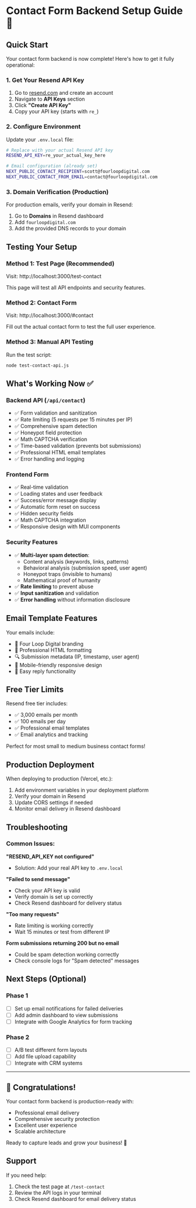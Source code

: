 # Contact Form Backend Setup Guide 🚀

## Quick Start

Your contact form backend is now complete! Here's how to get it fully operational:

### 1. Get Your Resend API Key

1. Go to [resend.com](https://resend.com) and create an account
2. Navigate to **API Keys** section
3. Click **"Create API Key"**
4. Copy your API key (starts with `re_`)

### 2. Configure Environment

Update your `.env.local` file:

```bash
# Replace with your actual Resend API key
RESEND_API_KEY=re_your_actual_key_here

# Email configuration (already set)
NEXT_PUBLIC_CONTACT_RECIPIENT=scott@fourloopdigital.com
NEXT_PUBLIC_CONTACT_FROM_EMAIL=contact@fourloopdigital.com
```

### 3. Domain Verification (Production)

For production emails, verify your domain in Resend:

1. Go to **Domains** in Resend dashboard
2. Add `fourloopdigital.com`
3. Add the provided DNS records to your domain

## Testing Your Setup

### Method 1: Test Page (Recommended)

Visit: http://localhost:3000/test-contact

This page will test all API endpoints and security features.

### Method 2: Contact Form

Visit: http://localhost:3000/#contact

Fill out the actual contact form to test the full user experience.

### Method 3: Manual API Testing

Run the test script:

```bash
node test-contact-api.js
```

## What's Working Now ✅

### Backend API (`/api/contact`)

- ✅ Form validation and sanitization
- ✅ Rate limiting (5 requests per 15 minutes per IP)
- ✅ Comprehensive spam detection
- ✅ Honeypot field protection
- ✅ Math CAPTCHA verification
- ✅ Time-based validation (prevents bot submissions)
- ✅ Professional HTML email templates
- ✅ Error handling and logging

### Frontend Form

- ✅ Real-time validation
- ✅ Loading states and user feedback
- ✅ Success/error message display
- ✅ Automatic form reset on success
- ✅ Hidden security fields
- ✅ Math CAPTCHA integration
- ✅ Responsive design with MUI components

### Security Features

- ✅ **Multi-layer spam detection**:
  - Content analysis (keywords, links, patterns)
  - Behavioral analysis (submission speed, user agent)
  - Honeypot traps (invisible to humans)
  - Mathematical proof of humanity
- ✅ **Rate limiting** to prevent abuse
- ✅ **Input sanitization** and validation
- ✅ **Error handling** without information disclosure

## Email Template Features

Your emails include:

- 🎨 Four Loop Digital branding
- 📧 Professional HTML formatting
- 🔍 Submission metadata (IP, timestamp, user agent)
- 📱 Mobile-friendly responsive design
- 🔄 Easy reply functionality

## Free Tier Limits

Resend free tier includes:

- ✅ 3,000 emails per month
- ✅ 100 emails per day
- ✅ Professional email templates
- ✅ Email analytics and tracking

Perfect for most small to medium business contact forms!

## Production Deployment

When deploying to production (Vercel, etc.):

1. Add environment variables in your deployment platform
2. Verify your domain in Resend
3. Update CORS settings if needed
4. Monitor email delivery in Resend dashboard

## Troubleshooting

### Common Issues:

**"RESEND_API_KEY not configured"**

- Solution: Add your real API key to `.env.local`

**"Failed to send message"**

- Check your API key is valid
- Verify domain is set up correctly
- Check Resend dashboard for delivery status

**"Too many requests"**

- Rate limiting is working correctly
- Wait 15 minutes or test from different IP

**Form submissions returning 200 but no email**

- Could be spam detection working correctly
- Check console logs for "Spam detected" messages

## Next Steps (Optional)

### Phase 1

- [ ] Set up email notifications for failed deliveries
- [ ] Add admin dashboard to view submissions
- [ ] Integrate with Google Analytics for form tracking

### Phase 2

- [ ] A/B test different form layouts
- [ ] Add file upload capability
- [ ] Integrate with CRM systems

---

## 🎉 Congratulations!

Your contact form backend is production-ready with:

- Professional email delivery
- Comprehensive security protection
- Excellent user experience
- Scalable architecture

Ready to capture leads and grow your business! 🚀

## Support

If you need help:

1. Check the test page at `/test-contact`
2. Review the API logs in your terminal
3. Check Resend dashboard for email delivery status
